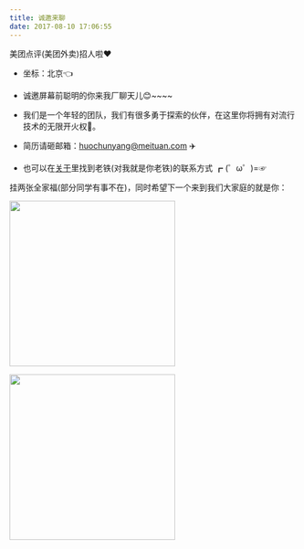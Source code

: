 ```yaml
---
title: 诚邀来聊
date: 2017-08-10 17:06:55
---
```


<style>
img {
    max-width: 100%;
    width: 290px;
}
</style>

美团点评(美团外卖)招人啦❤️

* 坐标：北京👈

* 诚邀屏幕前聪明的你来我厂聊天儿😊~~~~

* 我们是一个年轻的团队，我们有很多勇于探索的伙伴，在这里你将拥有对流行技术的无限开火权🚀。

* 简历请砸邮箱：huochunyang@meituan.com ✈️

* 也可以在[关于](/about)里找到老铁(对我就是你老铁)的联系方式 ┏ (゜ω゜)=☞

挂两张全家福(部分同学有事不在)，同时希望下一个来到我们大家庭的就是你：

![](http://ovjvjtt4l.bkt.clouddn.com/2017-10-19-qjf1.jpeg)

![](http://ovjvjtt4l.bkt.clouddn.com/2017-10-19-qjf2.jpeg)






<div id="disqus_thread" style="margin-left: 0; margin-right: 0;"></div>
<script>

/**
*  RECOMMENDED CONFIGURATION VARIABLES: EDIT AND UNCOMMENT THE SECTION BELOW TO INSERT DYNAMIC VALUES FROM YOUR PLATFORM OR CMS.
*  LEARN WHY DEFINING THESE VARIABLES IS IMPORTANT: https://disqus.com/admin/universalcode/#configuration-variables*/
/*
var disqus_config = function () {
this.page.url = PAGE_URL;  // Replace PAGE_URL with your page's canonical URL variable
this.page.identifier = PAGE_IDENTIFIER; // Replace PAGE_IDENTIFIER with your page's unique identifier variable
};
*/
(function() { // DON'T EDIT BELOW THIS LINE
var d = document, s = d.createElement('script');
s.src = 'https://hcysunyang.disqus.com/embed.js';
s.setAttribute('data-timestamp', +new Date());
(d.head || d.body).appendChild(s);
})();
</script>